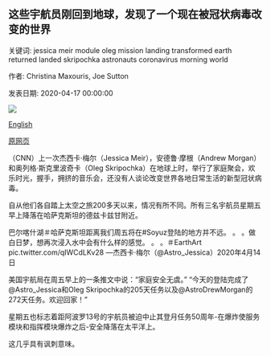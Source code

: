 ## 这些宇航员刚回到地球，发现了一个现在被冠状病毒改变的世界

关键词: jessica meir module oleg mission landing transformed earth returned landed skripochka astronauts coronavirus morning world

作者: Christina Maxouris, Joe Sutton

发表日期: 2020-04-17 00:00:00

![](https://cdn.cnn.com/cnnnext/dam/assets/200417015057-02-astronauts-return-0417-oleg-skripochka-super-tease.jpg)

[English](These%20astronauts%20just%20returned%20to%20Earth%20to%20find%20a%20world%20now%20transformed%20by%20the%20coronavirus.md)

[原网页](https://edition.cnn.com/2020/04/17/world/astronauts-return-earth-coronavirus-scn/index.html)

（CNN）上一次杰西卡·梅尔（Jessica Meir），安德鲁·摩根（Andrew Morgan）和奥列格·斯克里波奇卡（Oleg Skripochka）在地球上时，举行了家庭聚会，欢乐时光，握手，拥挤的音乐会，还没有人谈论改变世界各地日常生活的新型冠状病毒。

自从他们各自踏上太空之旅200多天以来，情况有所不同。所有三名宇航员星期五早上降落在哈萨克斯坦的德兹卡兹甘附近。

巴尔喀什湖＃哈萨克斯坦距离我们周五将在\#Soyuz登陆的地方并不远。 。 。做白日梦，想再次浸入水中会有什么样的感觉。 。 。＃EarthArt pic.twitter.com/qIWCdLKv28 —杰西卡·梅尔（@Astro_Jessica）2020年4月14日

美国宇航局在周五早上的一条推文中说：“家庭安全无虞。” “今天的登陆完成了@Astro_Jessica和Oleg Skripochka的205天任务以及@AstroDrewMorgan的272天任务。欢迎回家！”

星期五也标志着距阿波罗13号的宇航员被迫中止其登月任务50周年-在爆炸使服务模块和指挥模块爆炸之后-安全降落在太平洋上。

这几乎具有讽刺意味。